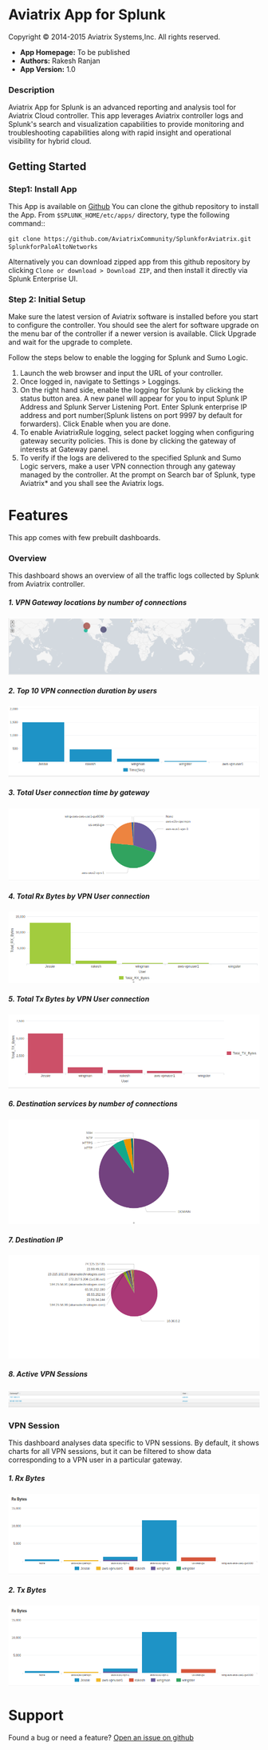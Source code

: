 # Aviatrix App for Splunk
Copyright &copy; 2014-2015 Aviatrix Systems,Inc. All rights reserved.

* **App Homepage:** To be published
* **Authors:** Rakesh Ranjan
* **App Version:** 1.0

### Description ###
Aviatrix App for Splunk is an advanced reporting and analysis tool for Aviatrix Cloud controller. This app leverages Aviatrix controller logs and Splunk's search and visualization capabilities to provide monitoring and troubleshooting capabilities along with rapid insight and operational visibility for hybrid cloud.

## Getting Started

### Step1: Install App

This App is available on [Github](https://github.com/AviatrixCommunity/SplunkforAviatrix)
You can clone the github repository to install the App.
From ``$SPLUNK_HOME/etc/apps/`` directory, type the following command::
  
    git clone https://github.com/AviatrixCommunity/SplunkforAviatrix.git SplunkforPaloAltoNetworks

Alternatively you can download zipped app from this github repository by clicking `Clone or download > Download ZIP`, and then install it directly via Splunk Enterprise UI.



### Step 2: Initial Setup
Make sure the latest version of Aviatrix software is installed before you start to configure the controller. You
should see the alert for software upgrade on the menu bar of the controller if a newer version is available.
Click Upgrade and wait for the upgrade to complete.

Follow the steps below to enable the logging for Splunk and Sumo Logic.

1. Launch the web browser and input the URL of your controller.
2. Once logged in, navigate to Settings > Loggings.
3. On the right hand side, enable the logging for Splunk by clicking the status button area. A new panel will appear for you to input Splunk IP Address and Splunk Server Listening Port. Enter Splunk enterprise IP address and port number(Splunk listens on port 9997 by default for forwarders). Click Enable when you are done.
4. To enable AviatrixRule logging, select packet logging when configuring gateway security policies. This is done by clicking the gateway of interests at Gateway panel.
5. To verify if the logs are delivered to the specified Splunk and Sumo Logic servers, make a user VPN connection through any gateway managed by the controller. At the prompt on Search bar of Splunk, type Aviatrix* and you shall see the Aviatrix logs.

# Features
This app comes with few prebuilt dashboards.

### Overview

This dashboard shows an overview of all the traffic logs collected by Splunk from Aviatrix controller.

##### 1. VPN Gateway locations by number of connections
![VPN_Gateway_locations_by_number_of_connections](sample/VPN_Gateway_locations_by_number_of_connections.png)

##### 2. Top 10 VPN connection duration by users
![Top_10_VPN_connection_duration_by_users](sample/Top_10_VPN_connection_duration_by_users.png)

##### 3. Total User connection time by gateway
![Total_User_connection_time_by_gateway](sample/Total_User_connection_time_by_gateway.png)

##### 4. Total Rx Bytes by VPN User connection
![Total_Rx_Bytes_by_VPN_User_connection](sample/Total_Rx_Bytes_by_VPN_User_connection.png)

##### 5. Total Tx Bytes by VPN User connection
![Total_Tx_Bytes_by_VPN_User_connection](sample/Total_Tx_Bytes_by_VPN_User_connection.png)

##### 6. Destination services by number of connections
![Destination_services_by_number_of_connections](sample/Destination_services_by_number_of_connections.png)

##### 7. Destination IP
![Destination_IP](sample/Destination_IP.png)

##### 8. Active VPN Sessions
![Active_VPN_Sessions](sample/Active_VPN_Sessions.png)

### VPN Session

This dashboard analyses data specific to VPN sessions. By default, it shows charts for all VPN sessions, but it can be filtered to show data corresponding to a VPN user in a particular gateway.
##### 1. Rx Bytes
![Rx_Bytes](sample/Rx_Bytes.png)

##### 2. Tx Bytes
![Tx_Bytes](sample/Rx_Bytes.png)

# Support
Found a bug or need a feature?
  [Open an issue on github](https://github.com/AviatrixSystems/SplunkforAviatrix/issues)


